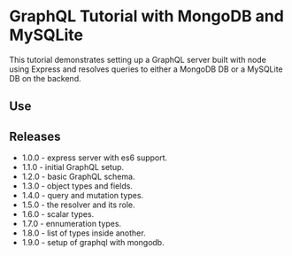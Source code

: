# GraphQL Tutorial with MongoDB and MySQLite

This tutorial demonstrates setting up a GraphQL server built with node using Express and resolves queries to either a MongoDB DB or a MySQLite DB on the backend.

## Use

## Releases

- 1.0.0 - express server with es6 support.
- 1.1.0 - initial GraphQL setup.
- 1.2.0 - basic GraphQL schema.
- 1.3.0 - object types and fields.
- 1.4.0 - query and mutation types.
- 1.5.0 - the resolver and its role.
- 1.6.0 - scalar types.
- 1.7.0 - ennumeration types.
- 1.8.0 - list of types inside another.
- 1.9.0 - setup of graphql with mongodb.